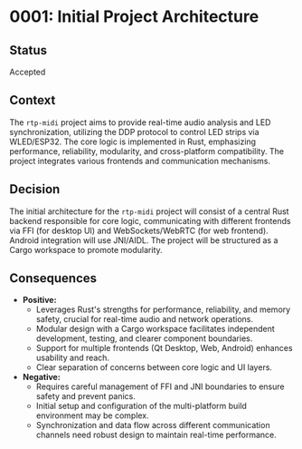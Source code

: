 # 0001: Initial Project Architecture

## Status

Accepted

## Context

The `rtp-midi` project aims to provide real-time audio analysis and LED synchronization, utilizing the DDP protocol to control LED strips via WLED/ESP32. The core logic is implemented in Rust, emphasizing performance, reliability, modularity, and cross-platform compatibility. The project integrates various frontends and communication mechanisms.

## Decision

The initial architecture for the `rtp-midi` project will consist of a central Rust backend responsible for core logic, communicating with different frontends via FFI (for desktop UI) and WebSockets/WebRTC (for web frontend). Android integration will use JNI/AIDL. The project will be structured as a Cargo workspace to promote modularity.

## Consequences

*   **Positive:**
    *   Leverages Rust's strengths for performance, reliability, and memory safety, crucial for real-time audio and network operations.
    *   Modular design with a Cargo workspace facilitates independent development, testing, and clearer component boundaries.
    *   Support for multiple frontends (Qt Desktop, Web, Android) enhances usability and reach.
    *   Clear separation of concerns between core logic and UI layers.
*   **Negative:**
    *   Requires careful management of FFI and JNI boundaries to ensure safety and prevent panics.
    *   Initial setup and configuration of the multi-platform build environment may be complex.
    *   Synchronization and data flow across different communication channels need robust design to maintain real-time performance. 